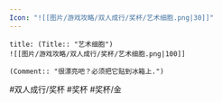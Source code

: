 ```yaml
---
Icon: "![[图片/游戏攻略/双人成行/奖杯/艺术细胞.png|30]]"
---
```

```ad-common-gold-trophy
title: (Title:: "艺术细胞")
![[图片/游戏攻略/双人成行/奖杯/艺术细胞.png|100]]

(Comment:: "很漂亮吧？必须把它贴到冰箱上.")
```

#双人成行/奖杯 #奖杯 #奖杯/金
